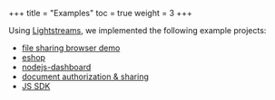 +++
title = "Examples"
toc = true
weight = 3
+++

Using [Lightstreams](/getting-started/quick-start/), we implemented the following example projects:

- [file sharing browser demo](/examples/browser)
- [eshop](/examples/eshop)
- [nodejs-dashboard](/examples/nodejs-dashboard)
- [document authorization & sharing](/examples/intellectual-property)
- [JS SDK](/examples/js-sdk)
